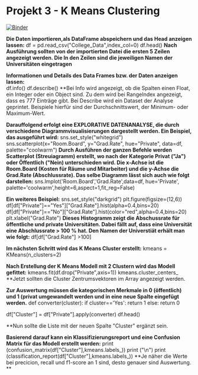 # Projekt 3 - K Means Clustering
[![Binder](https://mybinder.org/badge_logo.svg)](https://mybinder.org/v2/gh/yenvyhh/K-Means-Clustering/main?filepath=K%20Means%20Clustering%20-%20Projekt%203.ipynb)

**Die Daten importieren,als DataFrame abspeichern und das Head anzeigen lassen:**
df = pd.read_csv("College_Data",index_col=0) 
df.head()
**Nach Ausführung sollten von der importierten Datei die ersten 5 Zeilen angezeigt werden. Die In den Zeilen sind die jeweiligen Namen der Universitäten eingetragen** 
       
**Informationen und Details des Data Frames bzw. der Daten anzeigen lassen:**     
df.info()
df.describe()
**Bei Info wird angezeigt, ob die Spalten einen Float, ein Integer oder ein Object sind. Zu dem wird bei RangeIndex angezeigt, dass es 777 Einträge gibt. Bei Describe wird ein Dataset der Analyse geprintet. Beispiele hierfür sind der Durchschnittswert, der Minimum- oder Maximum-Wert.

**Darauffolgend erfolgt eine EXPLORATIVE DATENANALYSE, die durch verschiedene Diagrammvisualisierungen dargestellt werden. Ein Beispiel, das ausgeführt wird:**
sns.set_style("whitegrid")
sns.scatterplot(x="Room.Board",
    y="Grad.Rate",
    hue="Private",
    data=df,
    palette="coolwarm")
**Durch Ausführen der ganzen Befehle werden Scatterplot (Streuiagramm) erstellt, wo nach der Kategorie Privat ("Ja") oder Öffentlich ("Nein) unterschieden wird. Die x-Achse ist die Room.Board (Kosten für Räume und Mitarbeiter) und die y-Achse die Grad.Rate (Abschlussrate). Das selbe Diagramm lässt sich auch wie folgt darstellen:**
sns.lmplot('Room.Board','Grad.Rate',data=df, hue='Private',
           palette='coolwarm',height=6,aspect=1,fit_reg=False)

**Ein weiteres Beispiel:**
sns.set_style("darkgrid")
plt.figure(figsize=(12,6))
df[df["Private"]=="Yes"]["Grad.Rate"].hist(alpha=0.4,bins=20)
df[df["Private"]=="No"]["Grad.Rate"].hist(color="red",alpha=0.4,bins=20)
plt.xlabel("Grad.Rate")
**Dieses Histogramm zeigt die Abschussrate für öffentliche und private Universitäten. Dabei fällt auf, dass eine Universität eine Abschlussrate > 100 % hat. Den Namen der Universtiät erhält man wie folgt:**
df[df["Grad.Rate"] >100]

**Im nächsten Schritt wird das K Means Cluster erstellt:**
kmeans = KMeans(n_clusters=2)

**Nach Erstellung der K Means Modell mit 2 Clustern wird das Modell gefittet:**
kmeans.fit(df.drop("Private",axis=1))
kmeans.cluster_centers_
**Jetzt sollten die Cluster Zentrumsvektoren im Array angezeigt werden.


**Zur Auswertung müssen die kategorischen Merkmale in 0 (öffentlich) und 1 (privat umgewandelt werden und in eine neue Spalte eingefügt werden.**
def converter(cluster):
    if cluster=='Yes':
        return 1
    else:
        return 0
 
df["Cluster"] = df["Private"].apply(converter)
df.head()

**Nun sollte die Liste mit der neuen Spalte "Cluster" ergänzt sein.

**Basierend darauf kann ein Klassifizierungsreport und eine Confusion Matrix für das Modell erstellt werden:**
print (confusion_matrix(df["Cluster"],kmeans.labels_))
print ("\n")
print (classification_report(df["Cluster"],kmeans.labels_))
**Je näher die Werte bei precicion, recall und f1-score an 1 sind, desto genauer sind Auswertung. **

